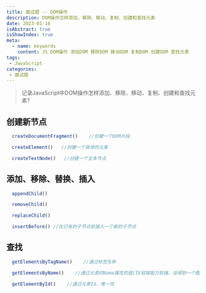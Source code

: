```yaml
---
title: 面试题 -- DOM操作
description: DOM操作怎样添加、移除、移动、复制、创建和查找元素
date: 2023-01-16
isAbstract: true
isShowIndex: true
meta:
  - name: keywords
    content: JS DOM操作 添加DOM 移除DOM 移动DOM 复制DOM 创建DOM 查找元素
tags:
 - JavaScript 
categories:
 - 面试题
---
```


> 记录JavaScript中DOM操作怎样添加、移除、移动、复制、创建和查找元素?

<!-- more -->

## 创建新节点

``` js
  createDocumentFragment()    //创建一个DOM片段

  createElement()   //创建一个具体的元素

  createTextNode()   //创建一个文本节点
```

## 添加、移除、替换、插入

``` js
  appendChild()

  removeChild()

  replaceChild()

  insertBefore() //在已有的子节点前插入一个新的子节点
```

## 查找

``` js
  getElementsByTagName()    //通过标签名称

  getElementsByName()    //通过元素的Name属性的值(IE容错能力较强，会得到一个数组，其中包括id等于name值的)

  getElementById()    //通过元素Id，唯一性
```
